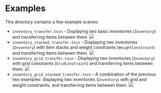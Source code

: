 # Examples

This directory contains a few example scenes:

* `inventory_transfer.tscn` - Displaying two basic inventories (`Inventory`) and transferring items between them.
    ![](../images/screenshots/ss_inventory_transfer.png)
* `inventory_stacked_transfer.tscn` - Displaying two inventories (`Inventory`) with item stacks and weight constraints (`WeightConstraint`) and transferring items between them.
    ![](../images/screenshots/ss_inventory_stacked_transfer.png)
* `inventory_grid_transfer.tscn` - Displaying two inventories (`Inventory`) with grid constraints (`GridConstraint`) and transferring items between them.
    ![](../images/screenshots/ss_inventory_grid_transfer.png)
* `inventory_grid_stacked_transfer.tscn` - A combination of the previous two examples: displaying two inventories (`Inventory`) with grid and weight constraints, and transferring items between them.
    ![](../images/screenshots/ss_inventory_grid_stacked_transfer.png)
